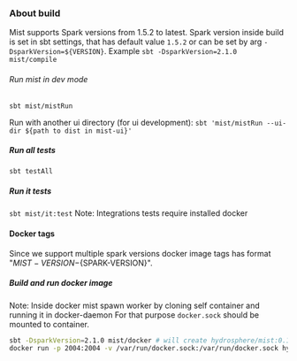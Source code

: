 ### About build

Mist supports Spark versions from 1.5.2 to latest.
Spark version inside build is set in sbt settings, that has default value `1.5.2` or can be set by arg `-DsparkVersion=${VERSION}`.
Example `sbt -DsparkVersion=2.1.0 mist/compile`

###### Run mist in dev mode

`sbt mist/mistRun`

Run with another ui directory (for ui development):
`sbt 'mist/mistRun --ui-dir ${path to dist in mist-ui}'`

##### Run all tests

`sbt testAll`

##### Run it tests

`sbt mist/it:test`
Note: Integrations tests require installed docker

#### Docker tags

Since we support multiple spark versions docker image tags has format "${MIST-VERSION}-${SPARK-VERSION}".

##### Build and run docker image

Note: Inside docker mist spawn worker by cloning self container and running it in docker-daemon
For that purpose `docker.sock` should be mounted to container.
```sh
sbt -DsparkVersion=2.1.0 mist/docker # will create hydrosphere/mist:0.12.2-2.1.0
docker run -p 2004:2004 -v /var/run/docker.sock:/var/run/docker.sock hydrosphere/mist:0.12.2-2.1.0 mist
```

